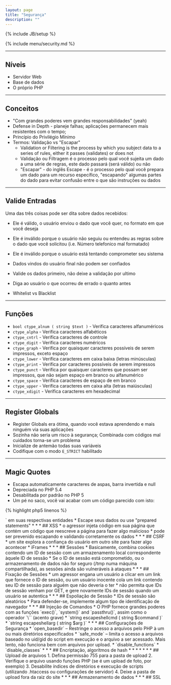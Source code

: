 ```yaml
---
layout: page
title: "Segurança"
description: ""
---
```

{% include JB/setup %}

{% include menu/security.md %}

* * *

## Níveis


* Servidor Web
* Base de dados
* O próprio PHP


* * *

## Conceitos


* "Com grandes poderes vem grandes responsabilidades" (yeah)
* Defense in Depth - planeje falhas; aplicações permanecem mais resistentes com o tempo;
* Princípio do Privilégio Mínimo
* Termos: Validação vs "Escapar" 
   * Validation or Filtering is the process by which you subject data to a series of rules, either it passes (validates) or does not
   * Validação ou Filtragem é o processo pelo qual você sujeita um dado a uma série de regras, este dado passará (será válido) ou não
   * "Escapar" - do inglês Escape - é o processo pelo qual você prepara um dado para um recurso específico, "escapando" algumas partes do dado para evitar confusão entre o que são instruções ou dados


* * *

## Valide Entradas


Uma das três coisas pode ser dita sobre dados recebidos:

* Ele é válido, o usuário enviou o dado que você quer, no formato em que você deseja
* Ele é inválido porque o usuário não seguiu ou entendeu as regras sobre o dado que você solicitou (i.e. Número telefonico mal formatado)
* Ele é inválido porque o usuário está tentando comprometer seu sistema

* Dados vindos do usuário final não podem ser confiados
* Valide os dados primeiro, não deixe a validação por ultimo
* Diga ao usuário o que ocorreu de errado o quanto antes
* Whitelist vs Blacklist


* * *

## Funções


* `bool ctype_alnum ( string $text )` - Verifica caracteres alfanuméricos
* `ctype_alpha` - Verifica caracteres alfabéticos
* `ctype_cntrl` - Verifica caracteres de controle
* `ctype_digit` - Verifica caracteres numéricos
* `ctype_graph` - Verifica por quaisquer caracteres possíveis de serem impressos, exceto espaço
* `ctype_lower` - Verifica caracteres em caixa baixa (letras minúsculas)
* `ctype_print` - Verifica por caracteres possíveis de serem impressos
* `ctype_punct` - Verifica por quaisquer caracteres que possam ser impressos, que não sejam espaço em branco ou alfanumérico
* `ctype_space` - Verifica caracteres de espaço de em branco
* `ctype_upper` - Verifica caracteres em caixa alta (letras maiúsculas)
* `ctype_xdigit` - Verifica caracteres em hexadecimal


* * *

## Register Globals


* Register Globals era ótima, quando você estava aprendendo e mais ninguém via suas aplicações
* Sozinha não seria um risco à segurança; Combinada com códigos mal cuidados torna-se um problema
* Inicialize de antemão todas suas variáveis
* Codifique com o modo `E_STRICT` habilitado


* * *

## Magic Quotes


* Escapa automaticamente caracteres de aspas, barra invertida e null
* Depreciada no PHP 5.4
* Desabilitada por padrão no PHP 5
* Um pé no saco, você vai acabar com um código parecido com isto:

{% highlight php5 linenos %}
<?php
if (get_magic_quotes_gpc())
{
$string = stripslashes($string);
}
{% endhighlight %}


* * *

## Escapando (Escaping)


* `string strip_tags ( string $str [, string $allowable_tags ] )` – Remove qualquer coisa que pareça com uma tag HTML de uma string
* `string htmlentities ( string $string [, int $quote_style = ENT_COMPAT [, string $charset [, bool $double_encode = true ]]] )` – Converte qualquer caractere que contenha uma entidade HTML específica
   * `ENT_COMPAT` - converte aspas duplas e não altera aspas simples
   * `ENT_QUOTES` - converte aspas duplas e simples
   * `ENT_NOQUOTES` - não converte as simples ou duplas
* `string htmlspecialchars ( string $string [, int $quote_style = ENT_COMPAT [, string $charset [, bool $double_encode = true ]]] )` – Converte `&, “, ‘, <, >` em suas respectivas entidades
* Escape seus dados ou use "prepared statements"


* * *

## XSS


* o agressor injeta código em sua página que contém um código que reescreve a página para fazer algo malicioso
* pode ser prevenido escapando e validando corretamente os dados


* * *

## CSRF


* um site explora a confiança do usuário em outro site para fazer algo acontecer
* iFrames


* * *

## Sessões


* Basicamente, combina cookies contendo um ID de sessão com um armazenamento local correspondente àquele ID de sessão
* Se o ID de sessão está comprometido, ou o armazenamento de dados não for seguro (/tmp numa máquina compartilhada), as sessões ainda são vulneráveis à ataques

* * *

## Fixação de Sessões


* um agressor engana um usuário a clicar em um link que fornece o ID de sessão, ou um usuário inocente cola um link contendo seu ID de sessão para alguém que não deveria o ter
* não permita que IDs de sessão venham por GET, e gere novamente IDs de sessão quando um usuário se autentica


* * *

## Espoliação de Sessão


* IDs de sessão são aleatórios
* Para defender-se, implemente algum tipo de identificação de navegador


* * *

## Injeção de Comandos


* O PHP fornece grandes poderes com as funções `exec()`, `system()` and `passthru()`, assim como o operador `\`` (acento grave)
* `string escapeshellcmd ( string $command )`
* `string escapeshellarg ( string $arg )`


* * *

## Configurações de Segurança


* `open_basedir` – Restringe o acesso a arquivos pelo PHP à um ou mais diretórios especificados
* `safe_mode` – limita o acesso a arquivos baseado no uid/gid do script em execução e o arquivo a ser acessado. Mais lento, não funciona bem com arquivos por upload.
* `disable_functions`
* `disable_classes`


* * *

## Encriptação, algorítmos de hash

* <http://php.net/manual/pt_BR/function.crypt.php>
* <http://php.net/manual/pt_BR/function.md5.php>
* <http://php.net/mcrypt>
* <http://php.net/mhash>


* * *

## Upload de arquivos

1. Defina permissão 755 para a pasta de upload
2. Verifique o arquivo usando funções PHP (se é um upload de foto, por exemplo)
3. Desabilite índices de diretórios e execução de scripts (utilizando .htaccess ou configurações de servidor)
4. Deixe a pasta de upload fora da raiz do site


* * *

## Armazenamento de dados



* * *

## SSL

<http://php.net/manual/pt_BR/book.openssl.php>
